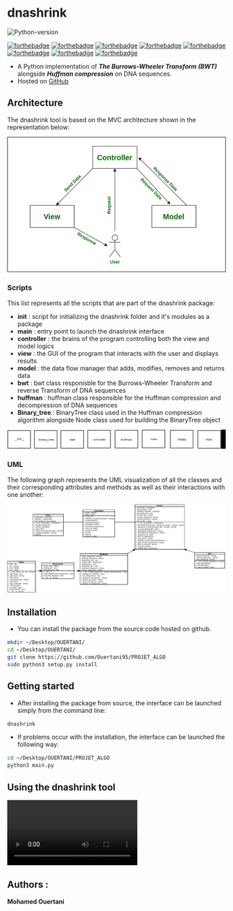 # dnashrink

![Python-version](https://img.shields.io/badge/python-v3.8-blueviolet)

[![forthebadge](https://forthebadge.com/images/badges/made-with-python.svg)](https://forthebadge.com)
[![forthebadge](https://forthebadge.com/images/badges/uses-git.svg)](https://forthebadge.com)
[![forthebadge](https://forthebadge.com/images/badges/open-source.svg)](https://forthebadge.com)
[![forthebadge](https://forthebadge.com/images/badges/uses-brains.svg)](https://forthebadge.com)
[![forthebadge](https://forthebadge.com/images/badges/works-on-my-machine.svg)](https://forthebadge.com)
[![forthebadge](https://forthebadge.com/images/badges/it-works-why.svg)](https://forthebadge.com)
[![forthebadge](https://forthebadge.com/images/badges/not-a-bug-a-feature.svg)](https://forthebadge.com)
[![forthebadge](https://forthebadge.com/images/badges/built-with-science.svg)](https://forthebadge.com)

- A Python implementation of ***The Burrows-Wheeler Transform (BWT)*** alongside ***Huffman compression*** on DNA sequences.
- Hosted on [GitHub](https://github.com/Ouertani95/PROJET_ALGO)

## Architecture

The dnashrink tool is based on the MVC architecture shown in the representation below:

![mvc_explanation](photos/mvc.png)

### Scripts

This list represents all the scripts that are part of the dnashrink package:
- **__init__** : script for initializing the dnashrink folder and it's modules as a package
- **main** : entry point to launch the dnashrink interface
- **controller** : the brains of the program controlling both the view and model logics
- **view** : the GUI of the program that interacts with the user and displays results
- **model** : the data flow manager that adds, modifies, removes and returns data
- **bwt** : bwt class responisble for the Burrows-Wheeler Transform and reverse Transform of DNA sequences
- **huffman** : huffman class responsible for the Huffman compression and decompression of DNA sequences
- **Binary_tree** : BinaryTree class used in the Huffman compression algorithm alongside Node class used for building the BinaryTree object

![pkgs](photos/scripts_used.png)

### UML

The following graph represents the UML visualization of all the classes and their corresponding attributes and methods as well as their interactions with one another:

![mvc](photos/dnashrink_MVC_UML.png)

## Installation

- You can install the package from the source code hosted on github.

```bash
mkdir ~/Desktop/OUERTANI/
cd ~/Desktop/OUERTANI/
git clone https://github.com/Ouertani95/PROJET_ALGO
sudo python3 setup.py install
```

## Getting started

- After installing the package from source, the interface can be launched simply from the command line:

```bash
dnashrink
```

- If problems occur with the installation, the interface can be launched the following way:

```bash
cd ~/Desktop/OUERTANI/PROJET_ALGO
python3 main.py
```

## Using the dnashrink tool

![tuto](photos/Demo_GFFTool.mp4)


## Authors :

**Mohamed Ouertani**